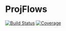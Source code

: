 # ProjFlows

[![Build Status](https://github.com/MetabolicXploration/ProjFlows.jl/actions/workflows/CI.yml/badge.svg?branch=main)](https://github.com/MetabolicXploration/ProjFlows.jl/actions/workflows/CI.yml?query=branch%3Amain)
[![Coverage](https://codecov.io/gh/MetabolicXploration/ProjFlows.jl/branch/main/graph/badge.svg)](https://codecov.io/gh/MetabolicXploration/ProjFlows.jl)
